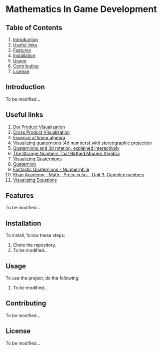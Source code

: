 # Mathematics In Game Development

## Table of Contents
1. [Introduction](#introduction)
2. [Useful links](#useful-links)
3. [Features](#features)
4. [Installation](#installation)
5. [Usage](#usage)
6. [Contributing](#contributing)
7. [License](#license)

## <a name="introduction"></a>Introduction
To be modified...

## <a name="useful-links"></a>Useful links
1. [Dot Product Visualization](https://twitter.com/FreyaHolmer/status/1200807790580768768?lang=en)
2. [Cross Product Visualization](https://twitter.com/FreyaHolmer/status/1203059678705602562?lang=en)
3. [Essence of linear algebra](https://www.youtube.com/playlist?list=PLZHQObOWTQDPD3MizzM2xVFitgF8hE_ab)
4. [Visualizing quaternions (4d numbers) with stereographic projection](https://www.youtube.com/watch?v=d4EgbgTm0Bg&ab_channel=3Blue1Brown)
5. [Quaternions and 3d rotation, explained interactively](https://www.youtube.com/watch?v=zjMuIxRvygQ&ab_channel=3Blue1Brown)
6. [The Strange Numbers That Birthed Modern Algebra](https://www.quantamagazine.org/the-strange-numbers-that-birthed-modern-algebra-20180906/)
7. [Visualizing Quaternions](https://eater.net/quaternions)
8. [Quaternion](https://en.wikipedia.org/wiki/Quaternion)
9. [Fantastic Quaternions - Numberphile](https://www.youtube.com/watch?v=3BR8tK-LuB0&ab_channel=Numberphile)
10. [Khan Academy - Math - Precalculus - Unit 3: Complex numbers](https://www.khanacademy.org/math/precalculus/x9e81a4f98389efdf:complex)
11. [Visualizing Equations](https://www.jettelly.com/books/visualizing-equations-essential-math/)

## <a name="features"></a>Features
To be modified...

## <a name="installation"></a>Installation
To install, follow these steps:
1. Clone the repository.
2. To be modified...

## <a name="usage"></a>Usage
To use the project, do the following:
1. To be modified...

## <a name="contributing"></a>Contributing
To be modified...

## <a name="license"></a>License
To be modified...
